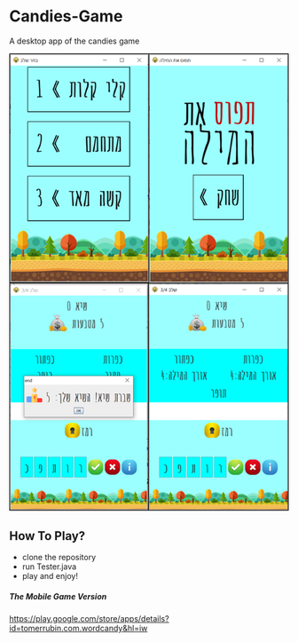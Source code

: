 # Candies-Game
A desktop app of the candies game

![game stages](shortcut.png)

## How To Play?
* clone the repository
* run Tester.java
* play and enjoy!

##### The Mobile Game Version

https://play.google.com/store/apps/details?id=tomerrubin.com.wordcandy&hl=iw
